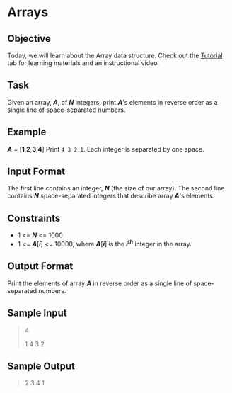 # Arrays

## Objective 
Today, we will learn about the Array data structure. Check out the [Tutorial](https://www.hackerrank.com/challenges/30-arrays/tutorial) tab for learning materials and an instructional video.

## Task 
Given an array, ***A***, of  ***N*** integers, print ***A***'s elements in reverse order as a single line of space-separated numbers.

## Example
***A*** = [**1**,**2**,**3**,**4**]
Print `4 3 2 1`. Each integer is separated by one space.

## Input Format
The first line contains an integer, ***N***  (the size of our array). 
The second line contains ***N*** space-separated integers that describe array ***A***'s elements.

## Constraints
* 1 <= ***N*** <= 1000
* 1 <= ***A***[***i***] <= 10000, where ***A***[***i***] is the ***i<sup>th</sup>*** integer in the array.

## Output Format
Print the elements of array  ***A***  in reverse order as a single line of space-separated numbers.

## Sample Input
>4
>
>1 4 3 2

## Sample Output 
>2 3 4 1
